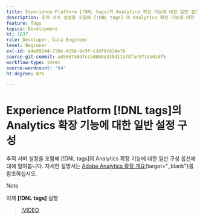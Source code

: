 ```yaml
---
title: Experience Platform [!DNL tags]의 Analytics 확장 기능에 대한 일반 설정 구성
description: 추적 서버 설정을 포함해 [!DNL tags] 의 Analytics 확장 기능에 대한 일반 구성 옵션에 대해 알아봅니다.
feature: Tags
topics: Development
kt: 2837
role: Developer, Data Engineer
level: Beginner
exl-id: b4e89144-730e-4256-9c9f-c38f9c814e7b
source-git-commit: a45667a8d7ccb46b9e33bd11a78fac9714a61df5
workflow-type: tm+mt
source-wordcount: '64'
ht-degree: 87%

---
```


# Experience Platform [!DNL tags]의 Analytics 확장 기능에 대한 일반 설정 구성

추적 서버 설정을 포함해 [!DNL tags]의 Analytics 확장 기능에 대한 일반 구성 옵션에 대해 알아봅니다. 자세한 설명서는 [Adobe Analytics 확장 개요](https://experienceleague.adobe.com/docs/experience-platform/tags/extensions/client/analytics/overview.html?lang=ko){target="_blank"}를 참조하십시오.

>[!NOTE]
>
> 이제 **[!DNL tags]** 실행

>[!VIDEO](https://video.tv.adobe.com/v/27093/?quality=12&learn=on)
